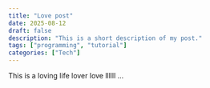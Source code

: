 ```yaml
---
title: "Love post"
date: 2025-08-12
draft: false
description: "This is a short description of my post."
tags: ["programming", "tutorial"]
categories: ["Tech"]
---
```

This is a loving life lover love llllll ...
